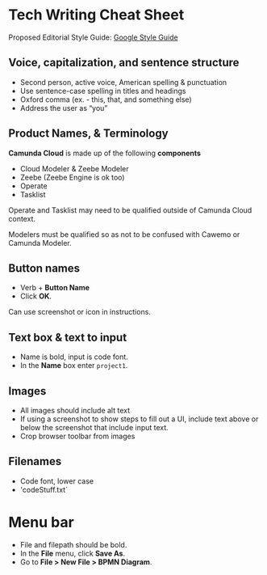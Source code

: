 # Tech Writing Cheat Sheet

Proposed Editorial Style Guide: [Google Style Guide](https://developers.google.com/style)

## Voice, capitalization, and sentence structure

- Second person, active voice, American spelling & punctuation
- Use sentence-case spelling in titles and headings
- Oxford comma (ex. - this, that, and something else)
- Address the user as “you”

## Product Names, & Terminology

**Camunda Cloud** is made up of the following **components**
- Cloud Modeler & Zeebe Modeler
- Zeebe (Zeebe Engine is ok too)
- Operate
- Tasklist

Operate and Tasklist may need to be qualified outside of Camunda Cloud context.

Modelers must be qualified so as not to be confused with Cawemo or Camunda Modeler.

## Button names

- Verb + **Button Name**
- Click **OK**.

Can use screenshot or icon in instructions.

## Text box & text to input

- Name is bold, input is code font.
- In the **Name** box enter `project1`.

## Images

- All images should include alt text
- If using a screenshot to show steps to fill out a UI, include text above or below the screenshot that include input text.
- Crop browser toolbar from images

## Filenames

- Code font, lower case
- 'codeStuff.txt`

# Menu bar

- File and filepath should be bold.
- In the **File** menu, click **Save As**.
- Go to **File > New File > BPMN Diagram**.
